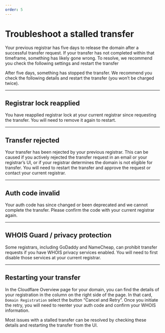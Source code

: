 ```yaml
---
order: 5
---
```


# Troubleshoot a stalled transfer

Your previous registrar has five days to release the domain after a successful transfer request. If your transfer has not completed within that timeframe, something has likely gone wrong. To resolve, we recommend you check the following settings and restart the transfer

 After five days, something has stopped the transfer. We recommend you check the following details and restart the transfer (you won’t be charged twice).

--------

## Registrar lock reapplied
You have reapplied registrar lock at your current registrar since requesting the transfer. You will need to remove it again to restart.

--------

## Transfer rejected
Your transfer has been rejected by your previous registrar. This can be caused if you actively rejected the transfer request in an email or your registrar’s UI, or if your registrar determines the domain is not eligible for transfer. You will need to restart the transfer and approve the request or contact your current registrar.

--------

## Auth code invalid
Your auth code has since changed or been deprecated and we cannot complete the transfer. Please confirm the code with your current registrar again.

--------

## WHOIS Guard / privacy protection
Some registrars, including GoDaddy and NameCheap, can prohibit transfer requests if you have WHOIS privacy services enabled. You will need to first disable those services at your current registrar.

--------

## Restarting your transfer
In the Cloudflare Overview page for your domain, you can find the details of your registration in the column on the right side of the page. In that card, `Domain Registration` select the button “Cancel and Retry”. Once you initiate the retry, you will need to reenter your auth code and confirm your WHOIS information.

Most issues with a stalled transfer can be resolved by checking these details and restarting the transfer from the UI.